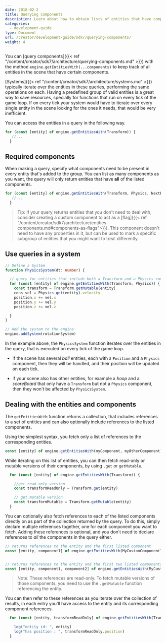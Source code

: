 ```yaml
---
date: 2018-02-2
title: Querying components
description: Learn about how to obtain lists of entities that have components in common, to make checking or updating them easier.
categories:
  - development-guide
type: Document
url: /creator/development-guide/sdk7/querying-components/
weight: 4
---
```




You can [query components]({{< ref "/content/creator/sdk7/architecture/querying-components.md" >}}) with the method `engine.getEntitiesWith(...components)` to keep track of all entities in the scene that have certain components.


[Systems]({{< ref "/content/creator/sdk7/architecture/systems.md" >}}) typically iterate over the entities in these queries, performing the same operations on each. Having a predefined group of valid entities is a great way to save resources, specially for functions that run on every tick of the game loop. If on every tick your system would have to iterate over every single entity in the scene looking for the ones it needs, that would be very inefficient.

You can access the entities in a query in the following way. 

```ts
for (const [entity] of engine.getEntitiesWith(Transform)) {
   //...
  }
```

## Required components

When making a query, specify what components need to be present in every entity that's added to the group. You can list as many components as you want, the query will only return entities that have **all** of the listed components.

```ts
for (const [entity] of engine.getEntitiesWith(Transform, Physics, NextPosition)) {
   //...
  }
```

> Tip: If your query returns entities that you don't need to deal with, consider creating a custom component to act as a [flag]({{< ref "/content/creator/sdk7/architecture/entities-components.md#components-as-flags">}}). This component doesn't need to have any properties in it, but can be used to mark a specific subgroup of entities that you might want to treat differently.

## Use queries in a system

```ts
// Define a System
function PhysicsSystem(dt: number) {

  // query for entities that include both a Transform and a Physics component
  for (const [entity] of engine.getEntitiesWith(Transform, Physics)) {
    const transform = Transform.getMutable(entity)
	cons vel = Physics.get(entity).velocity
	position.x += vel.x
	position.y += vel.y
	position.z += vel.z

  }
}

// Add the system to the engine
engine.addSystem(rotationSystem)

```

In the example above, the `PhysicsSystem` function iterates over the entities in the query, that is executed on every tick of the game loop.

- If the scene has several _ball_ entities, each with a `Position` and a `Physics` component, then they will be handled, and their position will be updated on each tick.

- If your scene also has other entities, for example a _hoop_ and a _scoreBoard_ that only have a `Transform` but not a `Physics` component, then they won't be affected by `PhysicsSystem`.


## Dealing with the entities and components


The `getEntitiesWith` function returns a collection, that includes references to a set of entities and can also optionally include references to the listed components.

<!-- TODO: confirm, is it really a "collection" any better name? -->


Using the simplest syntax, you fetch only a list of references to the corresponding entities.

```ts
const [entity] of engine.getEntitiesWith(myComponent, myOtherComponent)
```

While iterating on this list of entities, you can then fetch read-only or mutable versions of their components, by using `.get` or `getMutable`.

```ts
  for (const [entity] of engine.getEntitiesWith(Transform)) {

	//get read-only version
	const transformReadOnly = Transform.get(entity)

	// get mutable version
    const transformMutable = Transform.getMutable(entity)
  }
```

You can optionally also fetch references to each of the listed components directly on as part of the collection returned by the query. To do this, simply declare multiple references together, one for each component you want to fetch. Adding these references is optional, and you don't need to declare references to _all_ the components in the query either.

```ts
// returns references to the entity and the first listed component
const [entity, component1] of engine.getEntitiesWith(MyCustomComponent1, MyCustomComponent2)


// returns references to the entity and the first two listed components
const [entity, component1, component2] of engine.getEntitiesWith(MyCustomComponent1, MyCustomComponent2)
```

> Note: These references are read-only. To fetch mutable versions of those components, you need to use the `.getMutable` function referencing the entity.

You can then refer to these references as you iterate over the collection of results, in each entry you'll have access to the entity and its corresponding component references.


```ts
  for (const [entity, transformReadOnly] of engine.getEntitiesWith(Transform)) {

	log("entity id: ", entity)
	log("has position : ", transformReadOnly.position)
  }
```
